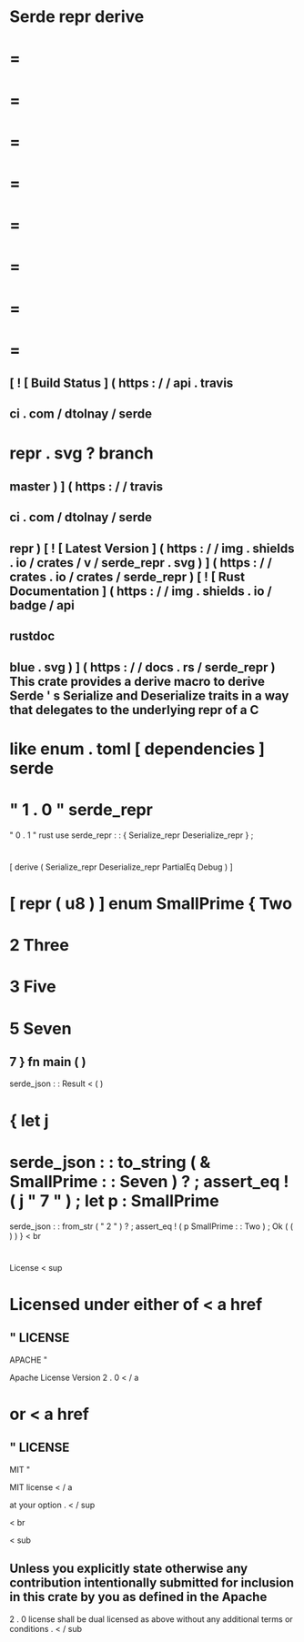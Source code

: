 Serde
repr
derive
=
=
=
=
=
=
=
=
=
=
=
=
=
=
=
=
=
[
!
[
Build
Status
]
(
https
:
/
/
api
.
travis
-
ci
.
com
/
dtolnay
/
serde
-
repr
.
svg
?
branch
=
master
)
]
(
https
:
/
/
travis
-
ci
.
com
/
dtolnay
/
serde
-
repr
)
[
!
[
Latest
Version
]
(
https
:
/
/
img
.
shields
.
io
/
crates
/
v
/
serde_repr
.
svg
)
]
(
https
:
/
/
crates
.
io
/
crates
/
serde_repr
)
[
!
[
Rust
Documentation
]
(
https
:
/
/
img
.
shields
.
io
/
badge
/
api
-
rustdoc
-
blue
.
svg
)
]
(
https
:
/
/
docs
.
rs
/
serde_repr
)
This
crate
provides
a
derive
macro
to
derive
Serde
'
s
Serialize
and
Deserialize
traits
in
a
way
that
delegates
to
the
underlying
repr
of
a
C
-
like
enum
.
toml
[
dependencies
]
serde
=
"
1
.
0
"
serde_repr
=
"
0
.
1
"
rust
use
serde_repr
:
:
{
Serialize_repr
Deserialize_repr
}
;
#
[
derive
(
Serialize_repr
Deserialize_repr
PartialEq
Debug
)
]
#
[
repr
(
u8
)
]
enum
SmallPrime
{
Two
=
2
Three
=
3
Five
=
5
Seven
=
7
}
fn
main
(
)
-
>
serde_json
:
:
Result
<
(
)
>
{
let
j
=
serde_json
:
:
to_string
(
&
SmallPrime
:
:
Seven
)
?
;
assert_eq
!
(
j
"
7
"
)
;
let
p
:
SmallPrime
=
serde_json
:
:
from_str
(
"
2
"
)
?
;
assert_eq
!
(
p
SmallPrime
:
:
Two
)
;
Ok
(
(
)
)
}
<
br
>
#
#
#
#
License
<
sup
>
Licensed
under
either
of
<
a
href
=
"
LICENSE
-
APACHE
"
>
Apache
License
Version
2
.
0
<
/
a
>
or
<
a
href
=
"
LICENSE
-
MIT
"
>
MIT
license
<
/
a
>
at
your
option
.
<
/
sup
>
<
br
>
<
sub
>
Unless
you
explicitly
state
otherwise
any
contribution
intentionally
submitted
for
inclusion
in
this
crate
by
you
as
defined
in
the
Apache
-
2
.
0
license
shall
be
dual
licensed
as
above
without
any
additional
terms
or
conditions
.
<
/
sub
>

